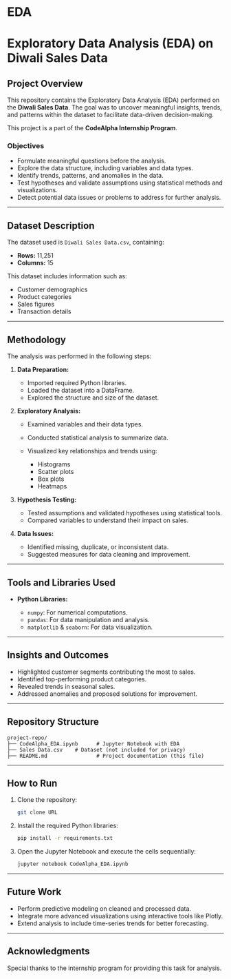 # EDA
# Exploratory Data Analysis (EDA) on Diwali Sales Data

## Project Overview

This repository contains the Exploratory Data Analysis (EDA) performed on the **Diwali Sales Data**. The goal was to uncover meaningful insights, trends, and patterns within the dataset to facilitate data-driven decision-making.

This project is a part of the **CodeAlpha Internship Program**.

### Objectives

* Formulate meaningful questions before the analysis.
* Explore the data structure, including variables and data types.
* Identify trends, patterns, and anomalies in the data.
* Test hypotheses and validate assumptions using statistical methods and visualizations.
* Detect potential data issues or problems to address for further analysis.

---

## Dataset Description

The dataset used is `Diwali Sales Data.csv`, containing:

* **Rows:** 11,251
* **Columns:** 15

This dataset includes information such as:

* Customer demographics
* Product categories
* Sales figures
* Transaction details

---

## Methodology

The analysis was performed in the following steps:

1. **Data Preparation:**

   * Imported required Python libraries.
   * Loaded the dataset into a DataFrame.
   * Explored the structure and size of the dataset.

2. **Exploratory Analysis:**

   * Examined variables and their data types.
   * Conducted statistical analysis to summarize data.
   * Visualized key relationships and trends using:

     * Histograms
     * Scatter plots
     * Box plots
     * Heatmaps

3. **Hypothesis Testing:**

   * Tested assumptions and validated hypotheses using statistical tools.
   * Compared variables to understand their impact on sales.

4. **Data Issues:**

   * Identified missing, duplicate, or inconsistent data.
   * Suggested measures for data cleaning and improvement.

---

## Tools and Libraries Used

* **Python Libraries:**

  * `numpy`: For numerical computations.
  * `pandas`: For data manipulation and analysis.
  * `matplotlib` & `seaborn`: For data visualization.

---

## Insights and Outcomes

* Highlighted customer segments contributing the most to sales.
* Identified top-performing product categories.
* Revealed trends in seasonal sales.
* Addressed anomalies and proposed solutions for improvement.

---

## Repository Structure

```
project-repo/
├── CodeAlpha_EDA.ipynb      # Jupyter Notebook with EDA
├── Sales Data.csv    # Dataset (not included for privacy)
├── README.md                # Project documentation (this file)
```

---

## How to Run

1. Clone the repository:

   ```bash
   git clone URL
   ```
2. Install the required Python libraries:

   ```bash
   pip install -r requirements.txt
   ```
3. Open the Jupyter Notebook and execute the cells sequentially:

   ```bash
   jupyter notebook CodeAlpha_EDA.ipynb
   ```

---

## Future Work

* Perform predictive modeling on cleaned and processed data.
* Integrate more advanced visualizations using interactive tools like Plotly.
* Extend analysis to include time-series trends for better forecasting.

---
## Acknowledgments

Special thanks to the internship program for providing this task for analysis.
